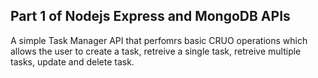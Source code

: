 ## Part 1 of Nodejs Express and MongoDB APIs ##
A simple Task Manager API that perfomrs basic CRUO operations which allows the user to create a task, retreive a single task, retreive multiple tasks, update and delete task.
